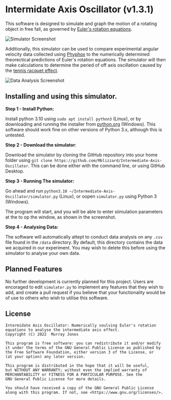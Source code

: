 Intermidate Axis Oscillator (v1.3.1)
====================================

This software is designed to simulate and graph the motion of a rotating object in free fall, as governed by [Euler's rotation equations](https://github.com/Mblizzard/Intermediate-Axis-Oscillator/blob/main/Numerical%20solution%20of%20Euler%E2%80%99s%20rotation%20equations.pdf).

![Simulator Screenshot](https://github.com/Mblizzard/Intermediate-Axis-Oscillator/blob/main/screenshots/Simulation.png)

Additionally, this simulator can be used to compare experimental angular velocity data collected using [Phyphox](https://phyphox.org/) to the numerically determined theorectical predictions of Euler's rotation equations. The simulator will then make calculations to determine the peried of off axis oscillation caused by the [tennis racquet effect](https://en.wikipedia.org/wiki/Tennis_racket_theorem).

![Data Analysis Screenshot](https://github.com/Mblizzard/Intermediate-Axis-Oscillator/blob/main/screenshots/Dataset%201.png)


Installing and using this simulator.
----------------------------------------------------------

**Step 1 - Install Python:** 

Install python 3.10 using `sudo apt install python3` (Linux), or by downloading and running the installer from [python.org](www.python.org) (Windows). This software should work fine on other versions of Python 3.x, although this is untested.

**Step 2 - Download the simulator**: 

Download the simulator by cloning the GitHub repository into your home folder using `git clone https://github.com/Mblizzard/Intermediate-Axis-Oscillator`. This can be done either with the command line, or using GitHub Desktop.

**Step 3 - Running The simulator:** 

Go ahead and run `python3.10 ~/Intermediate-Axis-Oscillator/simulator.py` (Linux), or oopen `simulator.py` using Python 3 (Windows).

The program will start, and you will be able to enter siimulation parameters at the to op the window, as shown in the screenshot.

**Step 4 - Analysing Data:**
 
The software will automatically attept to conduct data analysis on any `.csv` file found in the `/data` directory. By default, this directory contains the data we acquired in our experiment. You may wish to delete this before using the simulator to analyse your own data.
 

Planned Features
----------------

No further development is currently planned for this project. Users are encoraged to edit `simulator.py` to implement any features that they wish to add, and create a pull request if you believe that your functionality would be of use to others who wish to utilise this software.


License
-------

    Intermidate Axis Oscillator: Numerically soulving Euler's rotation equations to analyse the intermediate axis effect.
    Copyright (C) 2022  Murray Jones

    This program is free software: you can redistribute it and/or modify
    it under the terms of the GNU General Public License as published by
    the Free Software Foundation, either version 3 of the License, or
    (at your option) any later version.

    This program is distributed in the hope that it will be useful,
    but WITHOUT ANY WARRANTY; without even the implied warranty of
    MERCHANTABILITY or FITNESS FOR A PARTICULAR PURPOSE. See the
    GNU General Public License for more details.

    You should have received a copy of the GNU General Public License
    along with this program. If not, see <https://www.gnu.org/licenses/>.
